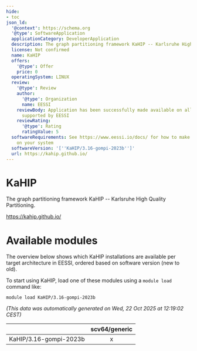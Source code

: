 ```yaml
---
hide:
- toc
json_ld:
  '@context': https://schema.org
  '@type': SoftwareApplication
  applicationCategory: DeveloperApplication
  description: The graph partitioning framework KaHIP -- Karlsruhe High Quality Partitioning.
  license: Not confirmed
  name: KaHIP
  offers:
    '@type': Offer
    price: 0
  operatingSystem: LINUX
  review:
    '@type': Review
    author:
      '@type': Organization
      name: EESSI
    reviewBody: Application has been successfully made available on all architectures
      supported by EESSI
    reviewRating:
      '@type': Rating
      ratingValue: 5
  softwareRequirements: See https://www.eessi.io/docs/ for how to make EESSI available
    on your system
  softwareVersion: '[''KaHIP/3.16-gompi-2023b'']'
  url: https://kahip.github.io/
---
```


KaHIP
=====


The graph partitioning framework KaHIP -- Karlsruhe High Quality Partitioning.

https://kahip.github.io/
# Available modules


The overview below shows which KaHIP installations are available per target architecture in EESSI, ordered based on software version (new to old).

To start using KaHIP, load one of these modules using a `module load` command like:

```shell
module load KaHIP/3.16-gompi-2023b
```

*(This data was automatically generated on Wed, 22 Oct 2025 at 12:19:02 CEST)*

| |scv64/generic|
| :---: | :---: |
|KaHIP/3.16-gompi-2023b|x|
